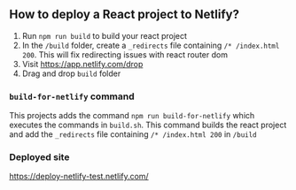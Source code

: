## How to deploy a React project to Netlify?

1. Run `npm run build` to build your react project
2. In the `/build` folder, create a `_redirects` file containing `/* /index.html 200`. This will fix redirecting issues with react router dom
3. Visit https://app.netlify.com/drop
4. Drag and drop `build` folder

### `build-for-netlify` command
This projects adds the command `npm run build-for-netlify` which executes the commands in `build.sh`. This command builds the react project and add the `_redirects` file containing `/* /index.html 200` in `/build`


### Deployed site
https://deploy-netlify-test.netlify.com/

